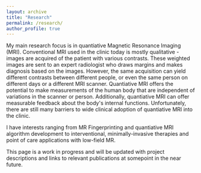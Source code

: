 ```yaml
---
layout: archive
title: "Research"
permalink: /research/
author_profile: true
---
```


My main research focus is in quantiative Magnetic Resonance Imaging (MRI). Conventional MRI used in the clinic today is mostly qualitative - images are acquired of the patient with various contrasts. These weighted images are sent to an expert radiologist who draws margins and makes diagnosis based on the images. However, the same acquisition can yield different contrasts between different people, or even the same person on different days or a different MRI scanner. Quantiative MRI offers the potential to make measurements of the human body that are independent of variations in the scanner or person. Additionally, quantiative MRI can offer measurable feedback about the body's internal functions. Unfortunately, there are still many barriers to wide clinical adoption of quantiative MRI into the clinic. 

I have interests ranging from MR Fingerprinting and quantiative MRI algorithm development to interventional, minimally-invasive therapies and point of care applications with low-field MR. 

This page is a work in progress and will be updated with project descriptions and links to relevant publications at somepoint in the near future. 
